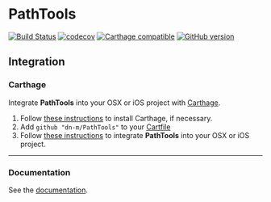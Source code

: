 # PathTools

[![Build Status](https://travis-ci.org/dn-m/PathTools.svg?branch=master)](https://travis-ci.org/dn-m/PathTools)
[![codecov](https://codecov.io/gh/dn-m/ArrayTools/branch/master/graph/badge.svg)](https://codecov.io/gh/dn-m/ArrayTools/)
[![Carthage compatible](https://img.shields.io/badge/Carthage-compatible-4BC51D.svg?style=flat)](https://github.com/Carthage/Carthage) 
[![GitHub version](https://badge.fury.io/gh/dn-m%2FPathTools.svg)](https://badge.fury.io/gh/dn-m%2FPathTools)

<a name="integration"></a>
## Integration

### Carthage
Integrate **PathTools** into your OSX or iOS project with [Carthage](https://github.com/Carthage/Carthage).

1. Follow [these instructions](https://github.com/Carthage/Carthage#installing-carthage) to install Carthage, if necessary.
2. Add `github "dn-m/PathTools"` to your [Cartfile](https://github.com/Carthage/Carthage/blob/master/Documentation/Artifacts.md#cartfile)
3. Follow [these instructions](https://github.com/Carthage/Carthage#adding-frameworks-to-an-application) to integrate **PathTools** into your OSX or iOS project.

***

### Documentation

See the [documentation](http://dn-m.github.io/PathTools/).
